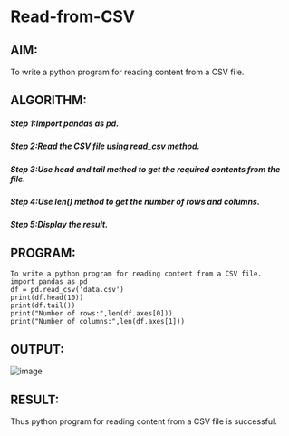# Read-from-CSV

## AIM:
To write a python program for reading content from a CSV file.

## ALGORITHM:
##### Step 1:Import pandas as pd.

##### Step 2:Read the CSV file using read_csv method.

##### Step 3:Use head and tail method to get the required contents from the file.

##### Step 4:Use len() method to get the number of rows and columns.

##### Step 5:Display the result.

## PROGRAM:
```
To write a python program for reading content from a CSV file.
import pandas as pd
df = pd.read_csv('data.csv')
print(df.head(10))
print(df.tail())
print("Number of rows:",len(df.axes[0]))
print("Number of columns:",len(df.axes[1]))
```

## OUTPUT:
![image](https://user-images.githubusercontent.com/119393424/215858147-4c23ef2c-ee3c-4882-8705-9fbf801aea77.png)

## RESULT:
Thus python program for reading content from a CSV file is successful.
